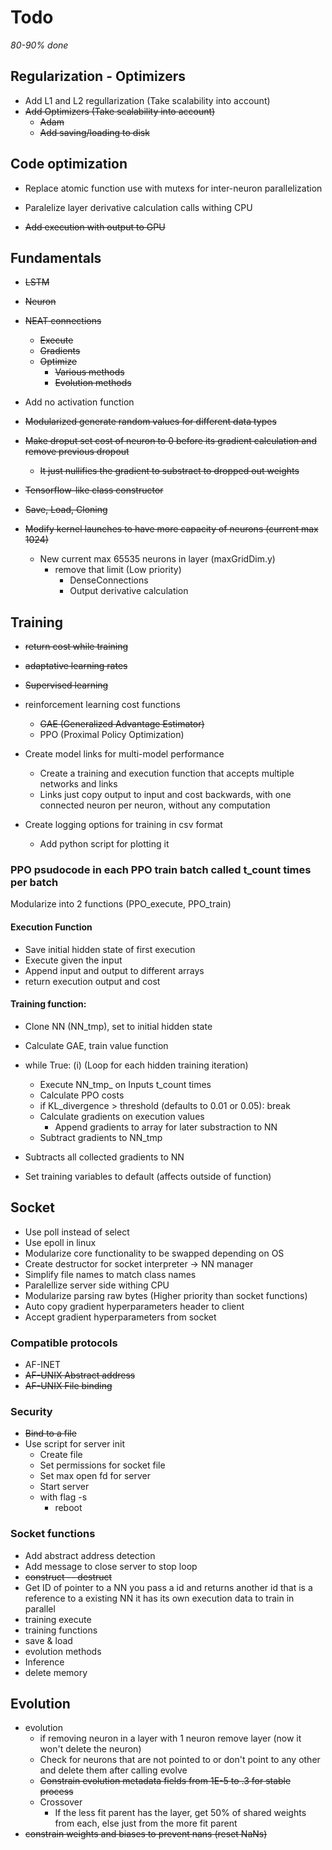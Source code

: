 # Todo
*80-90% done*

## Regularization - Optimizers

- Add L1 and L2 regullarization (Take scalability into account)
- ~~Add Optimizers (Take scalability into account)~~
	- ~~Adam~~
    - ~~Add saving/loading to disk~~

## Code optimization
- Replace atomic function use with mutexs for inter-neuron parallelization

- Paralelize layer derivative calculation calls withing CPU

- ~~Add execution with output to GPU~~

## Fundamentals

- ~~LSTM~~
- ~~Neuron~~
- ~~NEAT connections~~ 
	- ~~Execute~~
	- ~~Gradients~~
    - ~~Optimize~~
        * ~~Various methods~~
        * ~~Evolution methods~~

- Add no activation function

- ~~Modularized generate random values for different data types~~
- ~~Make droput set cost of neuron to 0 before its gradient calculation and remove previous dropout~~
    - ~~It just nullifies the gradient to substract to dropped out weights~~

- ~~Tensorflow-like class constructor~~
- ~~Save, Load, Cloning~~
- ~~Modify kernel launches to have more capacity of neurons (current max 1024)~~ 
    - New current max 65535 neurons in layer (maxGridDim.y)
        - remove that limit (Low priority)
            - DenseConnections
            - Output derivative calculation

## Training
- ~~return cost while training~~
- ~~adaptative learning rates~~
- ~~Supervised learning~~
- reinforcement learning cost functions
    - ~~GAE (Generalized Advantage Estimator)~~
    - PPO (Proximal Policy Optimization)

- Create model links for multi-model performance
    - Create a training and execution function that accepts multiple networks and links
    - Links just copy output to input and cost backwards, with one connected neuron per neuron, without any computation

- Create logging options for training in csv format
    - Add python script for plotting it

### PPO psudocode in each PPO train batch called t_count times per batch
Modularize into 2 functions (PPO_execute, PPO_train)

#### Execution Function
* Save initial hidden state of first execution
* Execute given the input
* Append input and output to different arrays
* return execution output and cost

#### Training function:

* Clone NN (NN_tmp), set to initial hidden state
* Calculate GAE, train value function
* while True: (i) (Loop for each hidden training iteration)
    * Execute NN_tmp_ on Inputs t_count times
    * Calculate PPO costs
    * if KL_divergence > threshold (defaults to 0.01 or 0.05):
        break
    * Calculate gradients on execution values
        * Append gradients to array for later substraction to NN
    * Subtract gradients to NN_tmp

* Subtracts all collected gradients to NN
* Set training variables to default (affects outside of function)

## Socket

- Use poll instead of select
- Use epoll in linux
- Modularize core functionality to be swapped depending on OS
- Create destructor for socket interpreter -> NN manager
- Simplify file names to match class names
- Paralellize server side withing CPU
- Modularize parsing raw bytes (Higher priority than socket functions)
- Auto copy gradient hyperparameters header to client
- Accept gradient hyperparameters from socket

### Compatible protocols

* AF-INET
* ~~AF-UNIX Abstract address~~
* ~~AF-UNIX File binding~~

### Security
* ~~Bind to a file~~
* Use script for server init
    * Create file
    * Set permissions for socket file
    * Set max open fd for server
    * Start server
    * with flag -s
        - reboot

### Socket functions

- Add abstract address detection
- Add message to close server to stop loop
- ~~construct -- destruct~~
- Get ID of pointer to a NN
    you pass a id and returns another id that is a reference to a existing NN
    it has its own execution data to train in parallel
- training execute
- training functions
- save & load
- evolution methods
- Inference
- delete memory

## Evolution

- evolution
    * if removing neuron in a layer with 1 neuron remove layer (now it won't delete the neuron)
    * Check for neurons that are not pointed to or don't point to any other and delete them after calling evolve
    * ~~Constrain evolution metadata fields from 1E-5 to .3 for stable process~~
    * Crossover
        * If the less fit parent has the layer, get 50% of shared weights from each, else just from the more fit parent
- ~~constrain weights and biases to prevent nans (reset NaNs)~~

